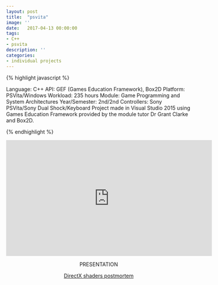 ```yaml
---
layout: post
title:  "psvita"
image: ''
date:   2017-04-13 00:00:00
tags:
- C++
- psvita
description: ''
categories:
- individual projects
---
```


{% highlight javascript %}

Language: C++
API: GEF (Games Education Framework), Box2D
Platform: ​PSVita/Windows
Workload: 235 hours
Module: Game Programming and System Architectures
Year/Semester: 2nd/2nd
Controllers: Sony PSVita/Sony Dual Shock/Keyboard
​​Project made in Visual Studio 2015 using Games Education Framework provided by the module tutor Dr Grant Clarke and Box2D. 

{% endhighlight %}

<center><iframe width="560" height="315" src="https://www.youtube.com/embed/7eafXxt1-Ck" frameborder="0" allow="accelerometer; autoplay; encrypted-media; gyroscope; picture-in-picture" allowfullscreen></iframe></center>

<!-- PRESENTATION -->
<center><p>PRESENTATION</p></center>

<!-- PDF -->
<center>
<object data="{{ "/assets/pdf/psvita.pdf" type="application/pdf"}}" alt=""  width="600" height="500">
  <a href="{{ "/assets/pdf/psvita.pdf" type="application/pdf"}}" alt="">DirectX shaders postmortem</a>
</object>
</center>

<!-- PIC 1 -->
<figure class="foto-legenda">
	<img src="{{ "/assets/img/psvita/1.png"}}" alt="">
	<figcaption> 
	</figcaption>
</figure>

<!-- PIC 2 - INSTRUCTIONS -->
<figure class="foto-legenda">
	<img src="{{ "/assets/img/directx/2.png"}}" alt="">
	<figcaption> 
	</figcaption>
</figure>
